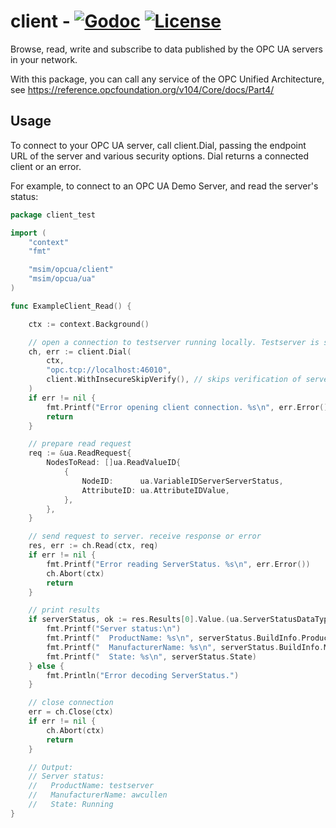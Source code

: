 # client - [![Godoc](http://img.shields.io/badge/go-documentation-blue.svg?style=flat-square)](https://pkg.go.dev/mod/msim/opcua/client) [![License](http://img.shields.io/badge/license-mit-blue.svg?style=flat-square)](https://raw.githubusercontent.com/awcullen/opcua/master/LICENSE)
Browse, read, write and subscribe to data published by the OPC UA servers in your network.

With this package, you can call any service of the OPC Unified Architecture, see https://reference.opcfoundation.org/v104/Core/docs/Part4/

## Usage
To connect to your OPC UA server, call client.Dial, passing the endpoint URL of the server and various security options. Dial returns a connected client or an error.

For example, to connect to an OPC UA Demo Server, and read the server's status: 

```go
package client_test

import (
	"context"
	"fmt"

	"msim/opcua/client"
	"msim/opcua/ua"
)

func ExampleClient_Read() {

	ctx := context.Background()

	// open a connection to testserver running locally. Testserver is started if not already running.
	ch, err := client.Dial(
		ctx,
		"opc.tcp://localhost:46010",
		client.WithInsecureSkipVerify(), // skips verification of server certificate
	)
	if err != nil {
		fmt.Printf("Error opening client connection. %s\n", err.Error())
		return
	}

	// prepare read request
	req := &ua.ReadRequest{
		NodesToRead: []ua.ReadValueID{
			{
				NodeID:      ua.VariableIDServerServerStatus,
				AttributeID: ua.AttributeIDValue,
			},
		},
	}

	// send request to server. receive response or error
	res, err := ch.Read(ctx, req)
	if err != nil {
		fmt.Printf("Error reading ServerStatus. %s\n", err.Error())
		ch.Abort(ctx)
		return
	}

	// print results
	if serverStatus, ok := res.Results[0].Value.(ua.ServerStatusDataType); ok {
		fmt.Printf("Server status:\n")
		fmt.Printf("  ProductName: %s\n", serverStatus.BuildInfo.ProductName)
		fmt.Printf("  ManufacturerName: %s\n", serverStatus.BuildInfo.ManufacturerName)
		fmt.Printf("  State: %s\n", serverStatus.State)
	} else {
		fmt.Println("Error decoding ServerStatus.")
	}

	// close connection
	err = ch.Close(ctx)
	if err != nil {
		ch.Abort(ctx)
		return
	}

	// Output:
	// Server status:
	//   ProductName: testserver
	//   ManufacturerName: awcullen
	//   State: Running
}


```
